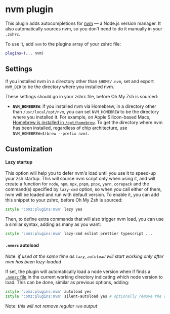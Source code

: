 # nvm plugin

This plugin adds autocompletions for [nvm](https://github.com/nvm-sh/nvm) — a Node.js version manager. It also
automatically sources nvm, so you don't need to do it manually in your `.zshrc`.

To use it, add `nvm` to the plugins array of your zshrc file:

```zsh
plugins=(... nvm)
```

## Settings

If you installed nvm in a directory other than `$HOME/.nvm`, set and export `NVM_DIR` to be the directory
where you installed nvm.

These settings should go in your zshrc file, before Oh My Zsh is sourced:

- **`NVM_HOMEBREW`**: if you installed nvm via Homebrew, in a directory other than `/usr/local/opt/nvm`, you
  can set `NVM_HOMEBREW` to be the directory where you installed it. For example, on Apple Silicon-based Macs,
  [Homebrew is installed in `/opt/homebrew`](https://docs.brew.sh/Installation). To get the directory where
  nvm has been installed, regardless of chip architecture, use `NVM_HOMEBREW=$(brew --prefix nvm)`.

## Customization

#### Lazy startup

This option will help you to defer nvm's load until you use it to speed-up your zsh startup. This will source
nvm script only when using it, and will create a function for `node`, `npm`, `npx`, `pnpm`, `pnpx`, `yarn`,
`corepack` and the command(s) specified by `lazy-cmd` option, so when you call either of them, nvm will be
loaded and run with default version. To enable it, you can add this snippet to your zshrc, before Oh My Zsh is
sourced:

```zsh
zstyle ':omz:plugins:nvm' lazy yes
```

Then, to define extra commands that will also trigger nvm load, you can use a similar syntax, adding as many
as you want:

```zsh
zstyle ':omz:plugins:nvm' lazy-cmd eslint prettier typescript ...
```

#### `.nvmrc` autoload

Note: _if used at the same time as `lazy`, `autoload` will start working only after nvm has been lazy-loaded_

If set, the plugin will automatically load a node version when if finds a
[`.nvmrc` file](https://github.com/nvm-sh/nvm#nvmrc) in the current working directory indicating which node
version to load. This can be done, similar as previous options, adding:

```zsh
zstyle ':omz:plugins:nvm' autoload yes
zstyle ':omz:plugins:nvm' silent-autoload yes # optionally remove the output generated by NVM when autoloading
```

Note: _this will not remove regular `nvm` output_

